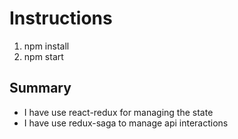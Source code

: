 # Instructions

1. npm install
2. npm start

## Summary

- I have use react-redux for managing the state
- I have use redux-saga to manage api interactions
